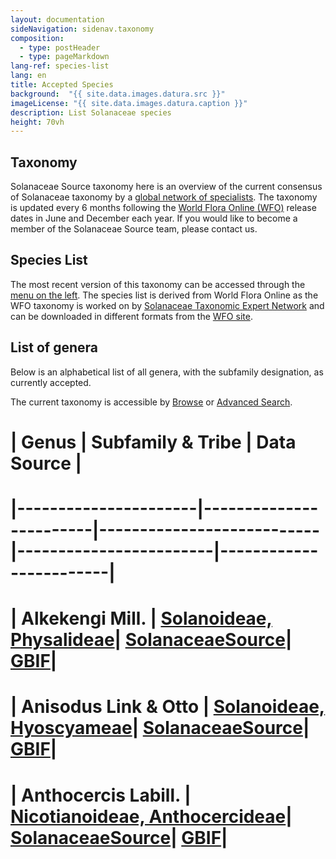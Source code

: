 ```yaml
---
layout: documentation
sideNavigation: sidenav.taxonomy
composition:
  - type: postHeader
  - type: pageMarkdown
lang-ref: species-list
lang: en
title: Accepted Species
background:  "{{ site.data.images.datura.src }}"
imageLicense: "{{ site.data.images.datura.caption }}"
description: List Solanaceae species
height: 70vh
---
```


## Taxonomy
Solanaceae Source taxonomy here is an overview of the current consensus of Solanaceae taxonomy by a [global network of specialists](https://about.worldfloraonline.org/tens/solanaceaesource-org). The taxonomy is updated every 6 months following the [World Flora Online (WFO)](https://about.worldfloraonline.org/) release dates in June and December each year. If you would like to become a member of the Solanaceae Source team, please contact us. 

## Species List
The most recent version of this taxonomy can be accessed through the [menu on the left](/taxonomy/browse). The species list is derived from World Flora Online as the WFO taxonomy is worked on by [Solanaceae Taxonomic Expert Network](https://about.worldfloraonline.org/tens/solanaceaesource-org) and can be downloaded in different formats from the [WFO site](https://www.worldfloraonline.org/downloadData). 

## List of genera

Below is an alphabetical list of all genera, with the subfamily designation, as currently accepted.

The current taxonomy is accessible by [Browse](/taxonomy/browse) or [Advanced Search](/taxonomy/search).

# |  Genus  |  Subfamily & Tribe | Data Source  |
# |----------------------|------------------------|---------------------------|------------------------|------------------------| 
# | Alkekengi Mill. | [Solanoideae, Physalideae](/taxonomy/Physalis)| [SolanaceaeSource](/taxonomy/taxon/wfo-4000001218-2025-06)| [GBIF](https://www.gbif.org/species/7299176)|
# | Anisodus Link & Otto | [Solanoideae, Hyoscyameae](/taxonomy/Hyoscyamus)| [SolanaceaeSource](/taxonomy/taxon/wfo-4000002178-2025-06)| [GBIF](https://www.gbif.org/species/7299128)|
# | Anthocercis Labill. | [Nicotianoideae, Anthocercideae](/taxonomy/Anthocercis)| [SolanaceaeSource](/taxonomy/taxon/wfo-4000002429-2025-06)| [GBIF](https://www.gbif.org/species/7300146)|
